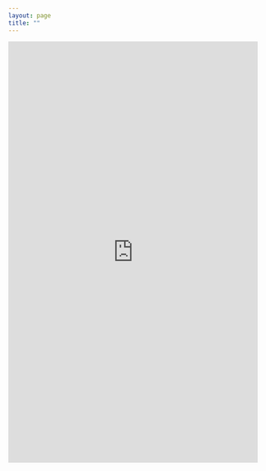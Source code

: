 ```yaml
---
layout: page
title: ""
---
```

<embed src="https://abdgafartunde.github.io/CV.pdf" width="100%" height="850px"/>
